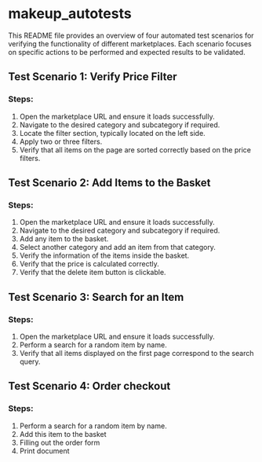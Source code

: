# makeup_autotests
This README file provides an overview of four automated test scenarios for verifying the functionality of different marketplaces. Each scenario focuses on specific actions to be performed and expected results to be validated. 

## Test Scenario 1: Verify Price Filter

### Steps:
1. Open the marketplace URL and ensure it loads successfully.
2. Navigate to the desired category and subcategory if required.
3. Locate the filter section, typically located on the left side.
4. Apply two or three filters.
5. Verify that all items on the page are sorted correctly based on the price filters.

## Test Scenario 2: Add Items to the Basket

### Steps:
1. Open the marketplace URL and ensure it loads successfully.
2. Navigate to the desired category and subcategory if required.
3. Add any item to the basket.
4. Select another category and add an item from that category.
5. Verify the information of the items inside the basket.
6. Verify that the price is calculated correctly.
7. Verify that the delete item button is clickable.

## Test Scenario 3: Search for an Item

### Steps:
1. Open the marketplace URL and ensure it loads successfully.
2. Perform a search for a random item by name.
3. Verify that all items displayed on the first page correspond to the search query.

## Test Scenario 4: Order checkout

### Steps:
1. Perform a search for a random item by name.
2. Add this item to the basket
3. Filling out the order form
4. Print document

